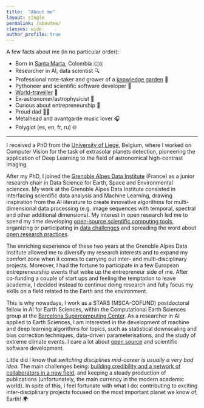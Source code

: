 ```yaml
---
title:  "About me"
layout: single
permalink: /aboutme/
classes: wide
author_profile: true
---
```


A few facts about me (in no particular order):
- Born in [Santa Marta](https://www.tripadvisor.co.uk/Tourism-g297484-Santa_Marta_Santa_Marta_Municipality_Magdalena_Department-Vacations.html), Colombia :colombia:
- Researcher in AI, data scientist :mag:
- Professional note-taker and grower of a [knowledge garden](https://carlos-gg.github.io/digitalgarden/) :blue_book:  
- Pythoneer and scientific software developer :snake:
- [World-traveller](/countries_visited/) :bullettrain_front:
- Ex-astronomer/astrophysicist :telescope:
- Curious about entrepreneurship :hammer:
- Proud dad :family_man_boy:
- Metalhead and avantgarde music lover :headphones:
- Polyglot (es, en, fr, ru) :globe_with_meridians:

---

I received a PhD from the [University of Liege](https://www.uliege.be/), Belgium, where I worked on Computer Vision for the task of extrasolar planets detection, pioneering the application of Deep Learning to the field of astronomical high-contrast imaging. 

After my PhD, I joined the [Grenoble Alpes Data Institute](https://data-institute.univ-grenoble-alpes.fr/) (France) as a junior research chair in Data Science for Earth, Space and Environmental sciences. My work at the Grenoble Alpes Data Institute consisted in interfacing scientific data analysis and Machine Learning, drawing inspiration from the AI literature to create innovative algorithms for multi-dimensional data processing (e.g. image sequences with temporal, spectral and other additional dimensions). My interest in open research led me to spend my time developing [open-source scientific computing tools](https://carlos-gg.github.io/software/), organizing or participating in [data challenges](https://exoplanet-imaging-challenge.github.io/) and spreading the word about [open research practices](https://grenoble-alpes-data-institute.github.io/2018-05-31-grenoble-software-carpentry/). 

The enriching experience of these two years at the Grenoble Alpes Data Institute allowed me to diversify my research interests and to expand my comfort zone when it comes to carrying out inter- and multi-disciplinary projects. Moreover, I had the fortune to participate in a few European entrepreneurship events that woke up the entrepreneur side of me. After co-funding a couple of start ups and feeling the temptation to leave academia, I decided instead to continue doing research and fully focus my skills on a field related to the Earth and the environment. 

This is why nowadays, I work as a STARS (MSCA-COFUND) postdoctoral fellow in AI for Earth Sciences, within the Computational Earth Sciences group at the [Barcelona Supercomputing Center](https://www.bsc.es). As a researcher in AI applied to Earth Sciences, I am interested in the development of machine and deep learning algorithms for topics, such as statistical downscaling and bias correction techniques, data-driven parameterisations, and the study of extreme climate events. I care a lot about [open source](/software/) and scientific software development.


Little did I know that _switching disciplines mid-career is usually a very bad idea_. The main challenges being: [building credibility and a network of collaborators in a new field](https://www.explainxkcd.com/wiki/index.php/1831:_Here_to_Help), and keeping a steady production of publications (unfortunately, the main currency in the modern academic world). In spite of this, I feel fortunate with what I do: contributing to exciting inter-disciplinary projects focused on the most important planet we know of, Earth! :earth_africa:


